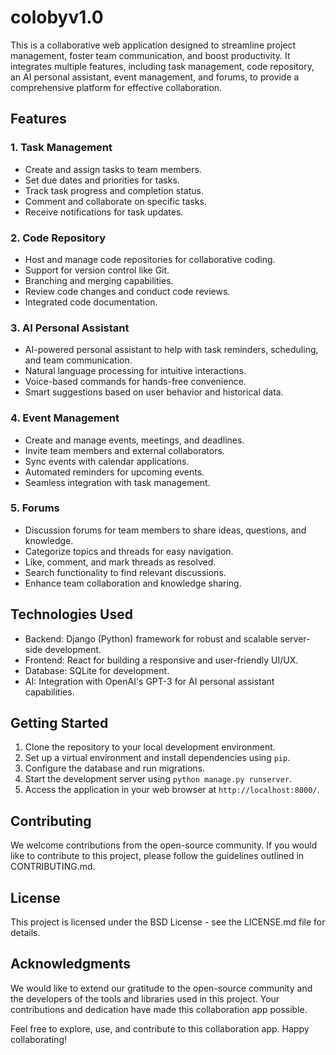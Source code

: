 # colobyv1.0

This is a collaborative web application designed to streamline project management, foster team communication, and boost productivity. It integrates multiple features, including task management, code repository, an AI personal assistant, event management, and forums, to provide a comprehensive platform for effective collaboration.

## Features

### 1. Task Management
- Create and assign tasks to team members.
- Set due dates and priorities for tasks.
- Track task progress and completion status.
- Comment and collaborate on specific tasks.
- Receive notifications for task updates.

### 2. Code Repository
- Host and manage code repositories for collaborative coding.
- Support for version control like Git.
- Branching and merging capabilities.
- Review code changes and conduct code reviews.
- Integrated code documentation.

### 3. AI Personal Assistant
- AI-powered personal assistant to help with task reminders, scheduling, and team communication.
- Natural language processing for intuitive interactions.
- Voice-based commands for hands-free convenience.
- Smart suggestions based on user behavior and historical data.

### 4. Event Management
- Create and manage events, meetings, and deadlines.
- Invite team members and external collaborators.
- Sync events with calendar applications.
- Automated reminders for upcoming events.
- Seamless integration with task management.

### 5. Forums
- Discussion forums for team members to share ideas, questions, and knowledge.
- Categorize topics and threads for easy navigation.
- Like, comment, and mark threads as resolved.
- Search functionality to find relevant discussions.
- Enhance team collaboration and knowledge sharing.

## Technologies Used

- Backend: Django (Python) framework for robust and scalable server-side development.
- Frontend: React for building a responsive and user-friendly UI/UX.
- Database: SQLite for development.
- AI: Integration with OpenAI's GPT-3 for AI personal assistant capabilities.

## Getting Started

1. Clone the repository to your local development environment.
2. Set up a virtual environment and install dependencies using `pip`.
3. Configure the database and run migrations.
4. Start the development server using `python manage.py runserver`.
5. Access the application in your web browser at `http://localhost:8000/`.

## Contributing

We welcome contributions from the open-source community. If you would like to contribute to this project, please follow the guidelines outlined in CONTRIBUTING.md.

## License

This project is licensed under the BSD License - see the LICENSE.md file for details.

## Acknowledgments

We would like to extend our gratitude to the open-source community and the developers of the tools and libraries used in this project. Your contributions and dedication have made this collaboration app possible.

Feel free to explore, use, and contribute to this collaboration app. Happy collaborating!
